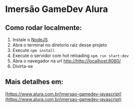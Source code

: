 # Imersão GameDev Alura

## Como rodar localmente:

1. Instale o [NodeJS](https://nodejs.org/en/download/)
2. Abra o terminal no diretorio raiz desse projeto
3. Execute `npm install`
4. Execute o servidor com hot reloading `npm run start:dev`
5. Abra o navegador na url [http://http://localhost:8080/](http://localhost:8080/)
6. Divirta-se

## Mais detalhes em:

[https://www.alura.com.br/imersao-gamedev-javascript](https://www.alura.com.br/imersao-gamedev-javascript)